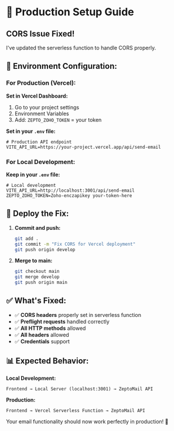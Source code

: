 # 🚀 Production Setup Guide

## **CORS Issue Fixed!**

I've updated the serverless function to handle CORS properly.

## **🔧 Environment Configuration:**

### **For Production (Vercel):**

**Set in Vercel Dashboard:**
1. Go to your project settings
2. Environment Variables
3. Add: `ZEPTO_ZOHO_TOKEN` = your token

**Set in your `.env` file:**
```env
# Production API endpoint
VITE_API_URL=https://your-project.vercel.app/api/send-email
```

### **For Local Development:**

**Keep in your `.env` file:**
```env
# Local development
VITE_API_URL=http://localhost:3001/api/send-email
ZEPTO_ZOHO_TOKEN=Zoho-enczapikey your-token-here
```

## **🚀 Deploy the Fix:**

1. **Commit and push:**
   ```bash
   git add .
   git commit -m "Fix CORS for Vercel deployment"
   git push origin develop
   ```

2. **Merge to main:**
   ```bash
   git checkout main
   git merge develop
   git push origin main
   ```

## **✅ What's Fixed:**

- ✅ **CORS headers** properly set in serverless function
- ✅ **Preflight requests** handled correctly
- ✅ **All HTTP methods** allowed
- ✅ **All headers** allowed
- ✅ **Credentials** support

## **📊 Expected Behavior:**

**Local Development:**
```
Frontend → Local Server (localhost:3001) → ZeptoMail API
```

**Production:**
```
Frontend → Vercel Serverless Function → ZeptoMail API
```

Your email functionality should now work perfectly in production! 🎉
